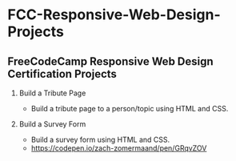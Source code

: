 # FCC-Responsive-Web-Design-Projects
## FreeCodeCamp Responsive Web Design Certification Projects

1. Build a Tribute Page
    - Build a tribute page to a person/topic using HTML and CSS.
    
2. Build a Survey Form
    - Build a survey form using HTML and CSS.
    - https://codepen.io/zach-zomermaand/pen/GRqvZOV
